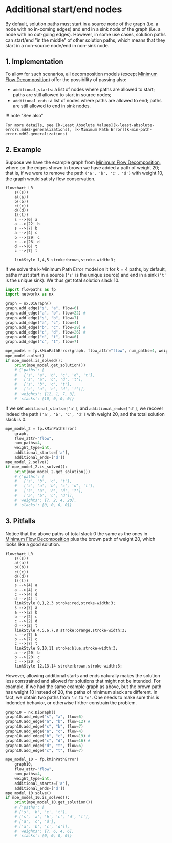 # Additional start/end nodes

By default, solution paths must start in a source node of the graph (i.e. a node with no in-coming edges) and end in a sink node of the graph (i.e. a node with no out-going edges). However, in some use cases, solution paths can start/end "in the middle" of other solution paths, which means that they start in a non-source node/end in non-sink node. 

## 1. Implementation

To allow for such scenarios, all decomposition models (except [Minimum Flow Decomposition](minimum-flow-decomposition.md)) offer the possibility of passing also:

- `additional_starts`: a list of nodes where paths are allowed to start; paths are still allowed to start in source nodes;
- `additional_ends`: a list of nodes where paths are allowed to end; paths are still allowed to end in sink nodes.

!!! note "See also"

    For more details, see [k-Least Absolute Values](k-least-absolute-errors.md#2-generalizations), [k-Minimum Path Error](k-min-path-error.md#2-generalizations)

## 2. Example

Suppose we have the example graph from [Minimum Flow Decomposition](minimum-flow-decomposition.md), where on the edges shown in brown we have added a path of weight 20; that is, if we were to remove the path `('a', 'b', 'c', 'd')` with weight 10, the graph would satisfy flow conservation.

``` mermaid
flowchart LR
    s((s))
    a((a))
    b((b))
    c((c))
    d((d))
    t((t))
    s -->|6| a
    a -->|22| b
    s -->|7| b
    a -->|4| c
    b -->|29| c
    c -->|26| d
    d -->|6| t
    c -->|7| t

    linkStyle 1,4,5 stroke:brown,stroke-width:3;
```

If we solve the k-Minimum Path Error model on it for $k=4$ paths, by default, paths must start in a source (`'s'` is the unique source) and end in a sink (`'t'` is the unique sink). We thus get total solution slack 10.

``` python
import flowpaths as fp
import networkx as nx

graph = nx.DiGraph()
graph.add_edge("s", "a", flow=6)
graph.add_edge("a", "b", flow=22) #
graph.add_edge("s", "b", flow=7)
graph.add_edge("a", "c", flow=4)
graph.add_edge("b", "c", flow=29) #
graph.add_edge("c", "d", flow=26) #
graph.add_edge("d", "t", flow=6)
graph.add_edge("c", "t", flow=7)

mpe_model = fp.kMinPathError(graph, flow_attr="flow", num_paths=4, weight_type=int)
mpe_model.solve()
if mpe_model.is_solved():
    print(mpe_model.get_solution())
    # {'paths': [
    #   ['s', 'a', 'b', 'c', 'd', 't'], 
    #   ['s', 'a', 'c', 'd', 't'], 
    #   ['s', 'b', 'c', 't'], 
    #   ['s', 'a', 'c', 'd', 't']], 
    # 'weights': [12, 1, 7, 3], 
    # 'slacks': [10, 0, 0, 0]}
```

If we set `additional_starts=['a']`, and `additional_ends=['d']`, we recover indeed the path `['a', 'b', 'c', 'd']` with weight 20, and the total solution slack is 0.

``` python
mpe_model_2 = fp.kMinPathError(
    graph, 
    flow_attr="flow", 
    num_paths=4, 
    weight_type=int,
    additional_starts=['a'],
    additional_ends=['d'])
mpe_model_2.solve()
if mpe_model_2.is_solved():
    print(mpe_model_2.get_solution())
    # {'paths': [
    #   ['s', 'b', 'c', 't'], 
    #   ['s', 'a', 'b', 'c', 'd', 't'], 
    #   ['s', 'a', 'c', 'd', 't'], 
    #   ['a', 'b', 'c', 'd']], 
    # 'weights': [7, 2, 4, 20], 
    # 'slacks': [0, 0, 0, 0]}
```


## 3. Pitfalls

Notice that the above paths of total slack 0 the same as the ones in [Minimum Flow Decomposition](minimum-flow-decomposition.md) plus the brown path of weight 20, which looks like a good solution.

``` mermaid
flowchart LR
    s((s))
    a((a))
    b((b))
    c((c))
    d((d))
    t((t))
    s -->|4| a
    a -->|4| c
    c -->|4| d
    d -->|4| t
    linkStyle 0,1,2,3 stroke:red,stroke-width:3;
    s -->|2| a
    a -->|2| b
    b -->|2| c
    c -->|2| d
    d -->|2| t
    linkStyle 4,5,6,7,8 stroke:orange,stroke-width:3;
    s -->|7| b
    b -->|7| c
    c -->|7| t
    linkStyle 9,10,11 stroke:blue,stroke-width:3;
    a -->|20| b
    b -->|20| c
    c -->|20| d
    linkStyle 12,13,14 stroke:brown,stroke-width:3;
```
However, allowing additional starts and ends naturally makes the solution less constrained and allowed for solutions that might not be intended. For example, if we had the same example graph as above, but the brown path has weight 10 instead of 20, the paths of minimum slack are different. In fact, we obtain two paths from `'a'` to `'d'`. One needs to make sure this is indended behavior, or otherwise firther constrain the problem.

``` python
graph10 = nx.DiGraph()
graph10.add_edge("s", "a", flow=6)
graph10.add_edge("a", "b", flow=12) #
graph10.add_edge("s", "b", flow=7)
graph10.add_edge("a", "c", flow=4)
graph10.add_edge("b", "c", flow=19) #
graph10.add_edge("c", "d", flow=16) #
graph10.add_edge("d", "t", flow=6)
graph10.add_edge("c", "t", flow=7)

mpe_model_10 = fp.kMinPathError(
    graph10, 
    flow_attr="flow", 
    num_paths=4, 
    weight_type=int,
    additional_starts=['a'],
    additional_ends=['d'])
mpe_model_10.solve()
if mpe_model_10.is_solved():
    print(mpe_model_10.get_solution())
    # {'paths': [
    # ['s', 'b', 'c', 't'], 
    # ['s', 'a', 'b', 'c', 'd', 't'], 
    # ['a', 'c', 'd'], 
    # ['a', 'b', 'c', 'd']], 
    # 'weights': [7, 6, 4, 6], 
    # 'slacks': [0, 0, 0, 0]}
```